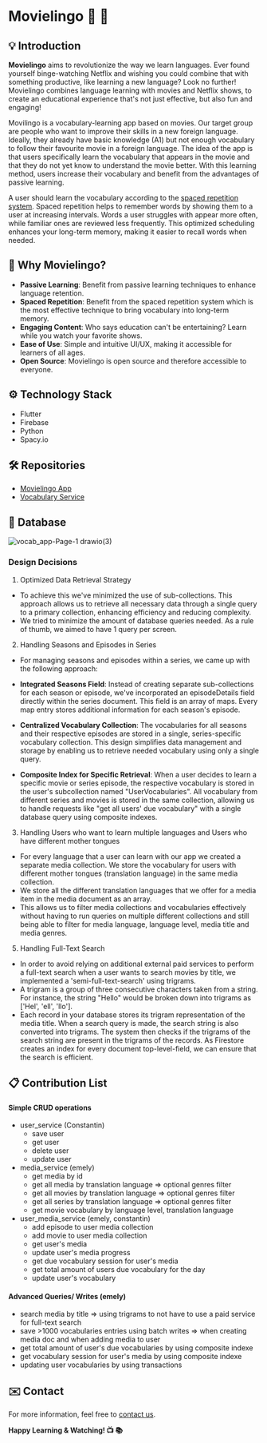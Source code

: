 # Movielingo :movie_camera: :book:

## :bulb: Introduction

**Movielingo** aims to revolutionize the way we learn languages. Ever found yourself binge-watching Netflix and wishing you could combine that with something productive, like learning a new language? Look no further! Movielingo combines language learning with movies and Netflix shows, to create an educational experience that's not just effective, but also fun and engaging!

Movilingo is a vocabulary-learning app based on movies. Our target group are people who want to improve their skills in a new foreign language. Ideally, they already have basic knowledge (A1) but not enough vocabulary to follow their favourite movie in a foreign language. The idea of the app is that users specifically learn the vocabulary that appears in the movie and that they do not yet know to understand the movie better. With this learning method, users increase their vocabulary and benefit from the advantages of passive learning.

A user should learn the vocabulary according to the [spaced repetition system](https://en.wikipedia.org/wiki/Spaced_repetition). Spaced repetition helps to remember words by showing them to a user at increasing intervals. Words a user struggles with appear more often, while familiar ones are reviewed less frequently. This optimized scheduling enhances your long-term memory, making it easier to recall words when needed.

## :dart: Why Movielingo?

* **Passive Learning**: Benefit from passive learning techniques to enhance language retention.
* **Spaced Repetition**: Benefit from the spaced repetition system which is the most effective technique to bring vocabulary into long-term memory.
* **Engaging Content**: Who says education can't be entertaining? Learn while you watch your favorite shows.
* **Ease of Use**: Simple and intuitive UI/UX, making it accessible for learners of all ages.
* **Open Source**: Movielingo is open source and therefore accessible to everyone.

## :gear: Technology Stack

* Flutter
* Firebase
* Python
* Spacy.io

## 🛠️ Repositories
- [Movielingo App](https://github.com/Movielingo/movielingo_app)
- [Vocabulary Service](https://github.com/Movielingo/VocabularyService)

## 💾 Database

![vocab_app-Page-1 drawio(3)](https://github.com/Movielingo/.github/assets/64266832/04fec50e-78e4-4fb7-91b1-2e2d94ca1be2)


### Design Decisions
1. Optimized Data Retrieval Strategy
- To achieve this we've minimized the use of sub-collections. This approach allows us to retrieve all necessary data through a single query to a primary collection, enhancing efficiency and reducing complexity.
- We tried to minimize the amount of database queries needed. As a rule of thumb, we aimed to have 1 query per screen.

2. Handling Seasons and Episodes in Series
- For managing seasons and episodes within a series, we came up with the following approach:

- **Integrated Seasons Field**: Instead of creating separate sub-collections for each season or episode, we've incorporated an episodeDetails field directly within the series document. This field is an array of maps. Every map entry stores additional information for each season's episode.

- **Centralized Vocabulary Collection**: The vocabularies for all seasons and their respective episodes are stored in a single, series-specific vocabulary collection. This design simplifies data management and storage by enabling us to retrieve needed vocabulary using only a single query.

- **Composite Index for Specific Retrieval**: When a user decides to learn a specific movie or series episode, the respective vocabulary is stored in the user's subcollection named "UserVocabularies". All vocabulary from different series and movies is stored in the same collection, allowing us to handle requests like "get all users' due vocabulary" with a single database query using composite indexes.

3. Handling Users who want to learn multiple languages and Users who have different mother tongues
- For every language that a user can learn with our app we created a separate media collection. We store the vocabulary for users with different mother tongues (translation language) in the same media collection.
- We store all the different translation languages that we offer for a media item in the media document as an array.
- This allows us to filter media collections and vocabularies effectively without having to run queries on multiple different collections and still being able to filter for media language, language level, media title and media genres.
   

5. Handling Full-Text Search
- In order to avoid relying on additional external paid services to perform a full-text search when a user wants to search movies by title, we implemented a 'semi-full-text-search' using trigrams.
- A trigram is a group of three consecutive characters taken from a string. For instance, the string "Hello" would be broken down into trigrams as ['Hel', 'ell', 'llo'].
- Each record in your database stores its trigram representation of the media title. When a search query is made, the search string is also converted into trigrams. The system then checks if the trigrams of the search string are present in the trigrams of the records. As Firestore creates an index for every document top-level-field, we can ensure that the search is efficient.

## 📋 Contribution List

#### Simple CRUD operations
- user_service (Constantin)
  - save user
  - get user
  - delete user
  - update user
- media_service (emely)
  - get media by id
  - get all media by translation language => optional genres filter 
  - get all movies by translation language => optional genres filter 
  - get all series by translation language => optional genres filter 
  - get movie vocabulary by language level, translation language
- user_media_service (emely, constantin)
  - add episode to user media collection
  - add movie to user media collection
  - get user's media
  - update user's media progress
  - get due vocabulary session for user's media
  - get total amount of users due vocabulary for the day
  - update user's vocabulary
  

#### Advanced Queries/ Writes (emely)
- search media by title => using trigrams to not have to use a paid service for full-text search
- save >1000 vocabularies entries using batch writes => when creating media doc and when adding media to user
- get total amount of user's due vocabularies by using composite indexe
- get vocabulary session for user's media by using composite indexe
- updating user vocabularies by using transactions

## :envelope: Contact

For more information, feel free to [contact us](mailto:constantin.unterkofler@code.berlin).

**Happy Learning & Watching! :tv: :books:**

